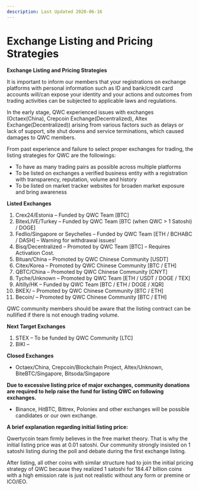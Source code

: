 ```yaml
---
description: Last Updated 2020-06-16
---
```


# Exchange Listing and Pricing Strategies

**Exchange Listing and Pricing Strategies**

It is important to inform our members that your registrations on exchange platforms with personal information such as ID and bank/credit card accounts will/can expose your identity and your actions and outcomes from trading activities can be subjected to applicable laws and regulations.

In the early stage, QWC experienced issues with exchanges \(Octaex\(China\), Crepcoin Exchange\(Decentralized\), Altex Exchange\(Decentralized\)\) arising from various factors such as delays or lack of support, site shut downs and service terminations, which caused damages to QWC members.

From past experience and failure to select proper exchanges for trading, the listing strategies for QWC are the followings:

* To have as many trading pairs as possible across multiple platforms
* To be listed on exchanges a verified business entity with a registration with transparency, reputation, volume and history
* To be listed on market tracker websites for broaden market exposure and bring awareness

**Listed Exchanges**

1. Crex24/Estonia – Funded by QWC Team \[BTC\]
2. BitexLIVE/Turkey – Funded by QWC Team \[BTC \(when QWC &gt; 1 Satoshi\) / DOGE\]
3. Fedlio/Singapore or Seychelles – Funded by QWC Team \[ETH / BCHABC / DASH\] – Warning for withdrawal issues!
4. Bisq/Decentralized – Promoted by QWC Team \[BTC\] – Requires Activation Cost.
5. Bituan/China – Promoted by QWC Chinese Community \[USDT\]
6. Citex/Korea – Promoted by QWC Chinese Community \[BTC / ETH\]
7. QBTC/China – Promoted by QWC Chinese Community \[CNYT\]
8. Tyche/Unknown – Promoted by QWC Team \[ETH / USDT / DOGE / TEX\]
9. Altilly/HK – Funded by QWC Team \[BTC / ETH / DOGE / XQR\]
10. BKEX/ – Promoted by QWC Chinese Community \[BTC / ETH\]
11. Becoin/ – Promoted by QWC Chinese Community \[BTC / ETH\]

QWC community members should be aware that the listing contract can be nullified if there is not enough trading volume.

**Next Target Exchanges**

1. STEX – To be funded by QWC Community \[LTC\]
2. BIKI –

**Closed Exchanges**

* Octaex/China, Crepcoin/Blockchain Project, Altex/Unknown, BiteBTC/Singapore, Bitsoda/Singapore

**Due to excessive listing price of major exchanges, community donations are required to help raise the fund for listing QWC on following exchanges.**

* Binance, HitBTC, Bittrex, Poloniex and other exchanges will be possible candidates or our own exchange.

**A brief explanation regarding initial listing price:**

Qwertycoin team firmly believes in the free market theory. That is why the initial listing price was at 0.01 satoshi. Our community strongly insisted on 1 satoshi listing during the poll and debate during the first exchange listing.

After listing, all other coins with similar structure had to join the initial pricing strategy of QWC because they realized 1 satoshi for 184.47 billion coins with a high emission rate is just not realistic without any form or premine or ICO/IEO.

